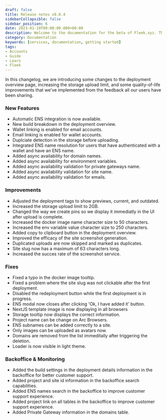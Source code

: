 ```yaml
---
draft: false
title: Release notes v0.0.4
sidebarCollapsible: false
sidebar_position: 6
date: 2023-01-10T09:00:00.000+00:00
description: Welcome to the documentation for the beta of Fleek.xyz. This is the 0.0.4 edition of the release notes, find all the new features & updates of the Fleek Platform here.
category: Documentation
keywords: [services, documentation, getting started]
tags:
- Accounts
- Guide
- Learn
- Fleek
---
```


In this changelog, we are introducing some changes to the deployment overview page, increasing the storage upload limit, and some quality-of-life improvements that we've implemented from the feedback all our users have been sharing.

### New Features

- Automatic ENS integration is now available.
- New build breakdown in the deployment overview.
- Wallet linking is enabled for email accounts.
- Email linking is enabled for wallet accounts.
- Duplciate detection in the storage before uploading.
- Integrated ENS name resolution for users that have authenticated with a wallet and have an ENS name.
- Added async availability for domain names.
- Added async availability for environment variables.
- Added async availability validation for private gateways name.
- Added async availability validation for site name.
- Added async availability validation for emails.


### Improvements

- Adjusted the deployment tags to show previews, current, and outdated.
- Increased the storage upload limit to 2GB.
- Changed the way we create pins so we display it immediatly in the UI after upload is complete.
- Increased the docker image name character size to 50 characters.
- Increased the env variable value character size to 250 characters.
- Added copy to clipboard button in the deployment overview.
- Improved the efficacy of the site screenshot generation.
- Duplicated uploads are now skipped and marked as duplicates.
- Site slug now has a maximum of 63 characters long.
- Increased the succes rate of the screenshot service.

### Fixes

- Fixed a typo in the docker image tooltip.
- Fixed a problem where the site slug was not clickable after the first deployment.
- Disabled the redeployment button while the first deployment is in progress.
- ENS modal now closes after clicking 'Ok, I have added it' button.
- NextJS template image is now displaying in all browsers
- Storage tooltip now displays the correct information.
- Project name can be change on Arc Browsers.
- ENS subnames can be added correctly to a site.
- Only images can be uploaded as avatars now.
- Domains are removed from the list immeditally after triggering the deletion.
- Loader is now visible in light theme.

### Backoffice & Monitoring

- Added the build settings in the deployment details information in the backoffice for better customer support.
- Added project and site id information in the backoffice search capabilities.
- Added ENS names search in the backoffice to improve customer support experience.
- Added project link on all tables in the backoffice to improve customer support experience.
- Added Private Gateway information in the domains table.
